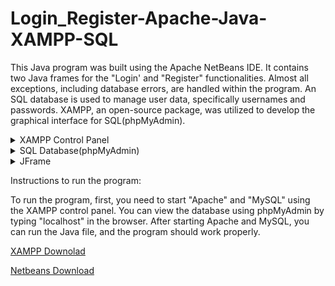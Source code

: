 # Login_Register-Apache-Java-XAMPP-SQL

This Java program was built using the Apache NetBeans IDE. It contains two Java frames for the "Login' and "Register" functionalities. Almost all exceptions, including database errors, are handled within the program. An SQL database is used to manage user data, specifically usernames and passwords. XAMPP, an open-source package, was utilized to develop the graphical interface for SQL(phpMyAdmin).

<details>
<summary>XAMPP Control Panel</summary>
<img src="Screenshots/XAMPP Control Panel.png" alt="XAMPP Control Panel" width="400" />
</details>
<details>
<summary>SQL Database(phpMyAdmin)</summary>
<img src="Screenshots/SQL Database(phpMyAdmin).png" alt="SQL Database(phpMyAdmin)" width="500" />
</details>
<details>
<summary>JFrame</summary>
<img src="Screenshots/JFrame.png" alt="JFrame" width="300" />
</details>

Instructions to run the program:

To run the program, first, you need to start "Apache" and "MySQL" using the XAMPP control panel. You can view the database using phpMyAdmin by typing "localhost" in the browser. After starting Apache and MySQL, you can run the Java file, and the program should work properly.

[XAMPP Downolad](https://www.apachefriends.org)

[Netbeans Download](https://netbeans.apache.org/front/main/download)
